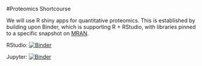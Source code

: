 #Proteomics Shortcourse

We will use R shiny apps for quantitative proteomics.
This is established by building upon Binder, which is supporting R + RStudio, with libraries pinned to a specific
snapshot on [MRAN](https://mran.microsoft.com/documents/rro/reproducibility).

RStudio: [![Binder](http://mybinder.org/badge.svg)](https://mybinder.org/v2/gh/statOmics/proteomicsShortCourse/master?urlpath=rstudio)

Jupyter:
[![Binder](http://mybinder.org/badge.svg)](https://mybinder.org/v2/gh/statOmics/proteomicsShortCourse/master)
